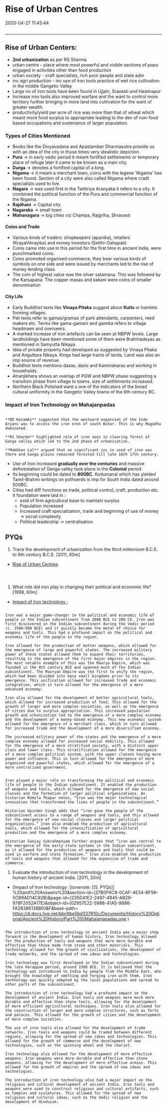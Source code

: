 # Rise of Urban Centres

2020-04-27 11:45:44

```toc
```

---

## Rise of Urban Centers:

- **2nd urbanization** as per RS Sharma
- urban centre - place where most powerful and visible sections of popu engaged in activities other than food production
- urban society - craft specialists, rich poor people and state adm
- inc agri production - inc use of iron tools practice of wet rice cultivation in the middle Gangetic Valley
- Large no of iron tools have been found in Ujjain, Sravasti and Hastinapur
- Increase iron tools also improved warfare and the want to control more territory further bringing in more land into cultivation for the want of greater wealth.
- productivity/yield per acre of rice was more than that of wheat which meant more food surplus to appropriate leading to the dev of non-food based occupations and sustenance of larger population.

### Types of Cities Mentioned

- Books like the Divyavadana and Apastamber Dharmasutra provide us with an idea of the city in those times very idealistic depiction.
- **Pura** -> in early vedic period it meant fortified settlements or temporary place of refuge later it came to be known as a main city.
- **Durga** -> denotes a fortified capital of a king.
- **Nigama** -> it meant a merchant town, coins with the legene 'Nigama' has been found. Section of a city were also called Nigama where cradt specialists used to live.
- **Nagara** -> was used first in the Taittiriya Aranyaka it refers to a city. It combined the political function of the Pura and commercial function of the Nigama.
- **Rajdhani** → Capital city
- **Nagaraka** → small town
- **Mahanagara** → big cities viz Champa, Rajgriha, Shravasti

#### Coins and Trade

- Various kinds of traders: shopkeepers (apanika), retailers (KrayaVikrayika) and money investors (Setthi-Gahapati)
- Coins came into use in this period for the first time in ancient India, were punchmarked coins.
- Coins promoted organised commerce, they bear various kinds of symbols on one side and were issued by merchants led to the rise of money lending class.
- The coin of highest value was the silver satamana. This was followed by the Karsapana. The copper masas and kakani were coins of smaller denomination

#### City Life

- Early Buddhist texts like **Vinaya Pitaka** suggest about **Kutis** or hamlets forming villages.
- Pali texts refer to gamas/gramas of park attendants, carpenters, reed makers etc. Terms like gama-gamani and gamika refers to village headmaen and overseers.
- A marked increase of iron artefacts can be seen at NBPW levels. Large landholdings have been mentioned some of them were Brahmadeyas as mentioned in Samyutta Nikaya.
- Idea of private property had developed as suggested by Vinaya Pitaka and Anguttara Nikaya. Kings had large tracts of lands. Land was also an imp source of revenue.
- Buddhist texts mentions dasas, dasis and Kammakaras and working in households.
- Atranjikhera shows an overlap of PGW and NBPW phase suggesting a transition phase from village to towns. size of settlements increased.
- Northern Black Polished ware s one of the indicators of the broad cultural uniformity in the Gangetic Valley towns of the 6th century BC.

### Impact of Iron Technology on Mahajanpadas

```ad-Views

**DD Kosambi** suggested that the westward expansion of the Indo Aryans was to access the iron ores of south Bihar. This is why Magadha dominated.

**RS Sharma** highlighted role of iron axes in clearing forest of Ganga valley which led to the 2nd phase of urbanisation.

**Makkhan Lal** argued that no significant inc in used of iron was there and Ganga plains remained forested till late 16th 17th century.

```

- Use of Iron increased **gradually over the centuries** and massive deforestation of Ganga valley took place in the **Colonial** period.
- Its beginning could be dated to **800BC**. Kodumanal which has yielded Tamil-Brahmi writings on pothserds is imp for South India dated around 500BC.
- Cities had diff functions ex trade, political control, craft, production etc. It foundation were laid in :
    - estd of firm agricultural base to maintain surplus
    - Population increased
    - Increased craft specialization, trade and beginning of use of money → social complexity
    - Political leadership → centralisation

## PYQs

1. Trace the development of urbanization from the third millennium B.C.E. to 6th century B.C.E. [2011, 60m]
- [Rise of Urban Centres](onenote:[[Rise]]%20of%20Urban%20Centres&section-id={27B0F6C8-0CAF-4E34-BF56-5CB9AD14C82B}&page-id={BA53C740-1AF9-42B9-8EF6-CDCDE4D59AE3}&end&base-path=https://d.docs.live.net/bbc8be5bd337910c/Documents/History%20Optional/Ancient%20History/Part%20I/Mahajanapadas.one)

```ad-Answer



```

1. What role did iron play in changing their political and economic life? [1998, 60m]
- [Impact of Iron technology :](onenote:[[Rise]]%20of%20Urban%20Centres&section-id={27B0F6C8-0CAF-4E34-BF56-5CB9AD14C82B}&page-id={BA53C740-1AF9-42B9-8EF6-CDCDE4D59AE3}&object-id={462DE6B7-8D17-45F1-B2F7-BFBE2B46B835}&13&base-path=https://d.docs.live.net/bbc8be5bd337910c/Documents/History%20Optional/Ancient%20History/Part%20I/Mahajanapadas.one)

```ad-Answer

Iron was a major game-changer in the political and economic life of people in the Indian subcontinent from 2000 BCE to 200 CE. Iron was first discovered in the Indian subcontinent during the Vedic period (c. 1500–500 BCE) and it quickly became the metal of choice for weapons and tools. This had a profound impact on the political and economic life of the people in the region. 

Iron allowed for the production of better weapons, which allowed for the emergence of large and powerful states. The increased military power of these states allowed them to expand their territories, resulting in the emergence of the first major empires in the region. The most notable example of this was the Maurya Empire, which was founded in the 4th century BCE and spanned much of the Indian subcontinent. The Mauryan Empire was the first to unify the region, which had been divided into many small kingdoms prior to its emergence. This unification allowed for increased trade and economic integration, which in turn allowed for the emergence of a more advanced economy.

Iron also allowed for the development of better agricultural tools, which allowed for increased production of food. This allowed for the growth of larger and more complex societies, as well as the emergence of cities due to surplus appropriation. This increased population growth and urbanization led to the emergence of a more complex economy and the development of a money-based economy. This new economic system allowed for the emergence of a merchant class, which in turn allowed for increased trade and the development of a more diversified economy. 

The increased military power of the states and the emergence of a more complex economy allowed for increased social mobility. This allowed for the emergence of a more stratified society, with a distinct upper class and lower class. This stratification allowed for the emergence of a more complex political system, with the upper classes having more power and influence. This in turn allowed for the emergence of more organized and powerful states, which allowed for the emergence of a more centralized government. 

```

```ad-Views

Iron played a major role in transforming the political and economic life of people in the Indian subcontinent. It enabled the production of weapons and tools, which allowed for the emergence of new social classes and the formation of larger political organizations. As historian Romila Thapar notes, “Iron was the major technological innovation that transformed the lives of people in the subcontinent.”

Historian Upinder Singh adds that “iron gave the people of the subcontinent access to a range of weapons and tools, and this allowed for the emergence of new social classes and larger political organizations.” Iron also enabled the production of agricultural tools, which allowed for the intensification of agricultural production and the emergence of a more complex economy.

Historian Sanjay Subrahmanyam further argues that “iron was central to the emergence of the early state systems in the Indian subcontinent, as it allowed for the production of weapons and tools that could be used in warfare and state formation.” Iron also enabled the production of tools and weapons that allowed for the expansion of trade and commerce.

```


1. Evaluate the introduction of iron technology in the development of human history of ancient India. [2011, 20m]
- [Impact of Iron technology :](onenote: [[5. PYQs]] %20and%20Answers%20&section-id={27B0F6C8-0CAF-4E34-BF56-5CB9AD14C82B}&page-id={235D41E2-2497-4945-AB29-978F2052A17E}&object-id={02957E22-5988-41A5-9886-FA28386138B0}&F&base-path= <https://d.docs.live.net/bbc8be5bd337910c/Documents/History%20Optional/Ancient%20History/Part%20I/Mahajanapadas.one> )

```ad-Answer

The introduction of iron technology in ancient India was a major step forward in the development of human history. Iron technology allowed for the production of tools and weapons that were more durable and effective than those made from stone and other materials. This technology allowed for the growth of civilizations, the development of trade networks, and the spread of new ideas and technologies.

Iron technology was first developed in the Indian subcontinent during the late Harappan period, around 1500 BCE. It is believed that the technology was introduced to India by people from the Middle East, who brought the knowledge of smelting and forging iron with them. Iron technology was quickly adopted by the local populations and spread to other parts of the subcontinent.

The introduction of iron technology had a profound impact on the development of ancient India. Iron tools and weapons were much more durable and effective than stone tools, allowing for the development of more efficient agricultural techniques. Iron tools also allowed for the construction of larger and more complex structures, such as forts and palaces. This allowed for the growth of cities and the development of more complex societies.

The use of iron tools also allowed for the development of trade networks. Iron tools and weapons could be traded between different regions, allowing for the spread of new ideas and technologies. This allowed for the growth of commerce and the development of new technologies, such as the spinning wheel and the chariot.

Iron technology also allowed for the development of more effective weapons. Iron weapons were more durable and effective than stone weapons, allowing for the development of more effective armies. This allowed for the growth of empires and the spread of new ideas and technologies.

The introduction of iron technology also had a major impact on the religious and cultural development of ancient India. Iron tools and weapons were used to construct religious and cultural artifacts, such as temples and sculptures. This allowed for the spread of new religious and cultural ideas, such as the Vedic religion and the development of Hinduism.

```

